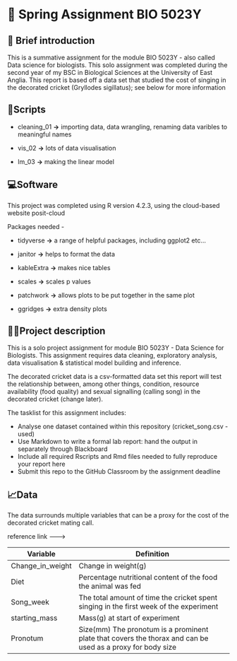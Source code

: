 # 🦗 Spring Assignment BIO 5023Y

## 🧠 Brief introduction

This is a summative assignment for the module BIO 5023Y - also called Data science for biologists. This solo assignment was completed during the second year of my BSC in Biological Sciences at the University of East Anglia. This report is based off a data set that studied the cost of singing in the decorated cricket (Gryllodes sigillatus); see below for more information

## 📜Scripts 

-   cleaning_01 **→** importing data, data wrangling, renaming data varibles to meaningful names

-   vis_02 **→** lots of data visualisation

-   lm_03 **→** making the linear model

## 💻Software

This project was completed using R version 4.2.3, using the cloud-based website posit-cloud

Packages needed -

-   tidyverse **→** a range of helpful packages, including ggplot2 etc...

-   janitor **→** helps to format the data

-   kableExtra **→** makes nice tables

-   scales **→** scales p values

-   patchwork **→** allows plots to be put together in the same plot

-   ggridges **→** extra density plots

## 👩‍💻Project description

This is a solo project assignment for module BIO 5023Y - Data Science for Biologists. This assignment requires data cleaning, exploratory analysis, data visualisation & statistical model building and inference.

The decorated cricket data is a csv-formatted data set this report will test the relationship between, among other things, condition, resource availability (food quality) and sexual signalling (calling song) in the decorated cricket (change later).

The tasklist for this assignment includes:

-   Analyse one dataset contained within this repository (cricket_song.csv - used)
-   Use Markdown to write a formal lab report: hand the output in separately through Blackboard
-   Include all required Rscripts and Rmd files needed to fully reproduce your report here
-   Submit this repo to the GitHub Classroom by the assignment deadline

## 📈Data

The data surrounds multiple variables that can be a proxy for the cost of the decorated cricket mating call.

reference link ---\>

| Variable         | Definition                                                                                                 |
|--------------|----------------------------------------------------------|
| Change_in_weight | Change in weight(g)                                                                                        |
| Diet             | Percentage nutritional content of the food the animal was fed                                              |
| Song_week        | The total amount of time the cricket spent singing in the first week of the experiment                     |
| starting_mass    | Mass(g) at start of experiment                                                                             |
| Pronotum         | Size(mm) The pronotum is a prominent plate that covers the thorax and can be used as a proxy for body size |
